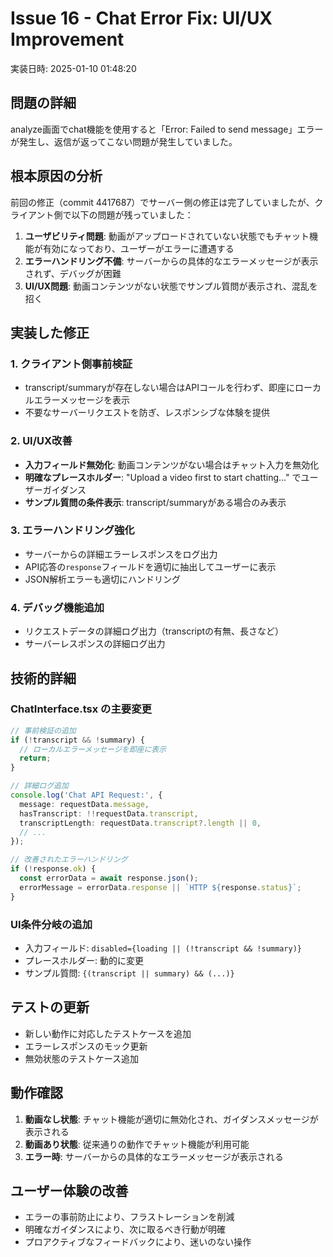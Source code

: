# Issue 16 - Chat Error Fix: UI/UX Improvement
実装日時: 2025-01-10 01:48:20

## 問題の詳細
analyze画面でchat機能を使用すると「Error: Failed to send message」エラーが発生し、返信が返ってこない問題が発生していました。

## 根本原因の分析
前回の修正（commit 4417687）でサーバー側の修正は完了していましたが、クライアント側で以下の問題が残っていました：

1. **ユーザビリティ問題**: 動画がアップロードされていない状態でもチャット機能が有効になっており、ユーザーがエラーに遭遇する
2. **エラーハンドリング不備**: サーバーからの具体的なエラーメッセージが表示されず、デバッグが困難
3. **UI/UX問題**: 動画コンテンツがない状態でサンプル質問が表示され、混乱を招く

## 実装した修正

### 1. クライアント側事前検証
- transcript/summaryが存在しない場合はAPIコールを行わず、即座にローカルエラーメッセージを表示
- 不要なサーバーリクエストを防ぎ、レスポンシブな体験を提供

### 2. UI/UX改善
- **入力フィールド無効化**: 動画コンテンツがない場合はチャット入力を無効化
- **明確なプレースホルダー**: "Upload a video first to start chatting..." でユーザーガイダンス
- **サンプル質問の条件表示**: transcript/summaryがある場合のみ表示

### 3. エラーハンドリング強化
- サーバーからの詳細エラーレスポンスをログ出力
- API応答の`response`フィールドを適切に抽出してユーザーに表示
- JSON解析エラーも適切にハンドリング

### 4. デバッグ機能追加
- リクエストデータの詳細ログ出力（transcriptの有無、長さなど）
- サーバーレスポンスの詳細ログ出力

## 技術的詳細

### ChatInterface.tsx の主要変更
```typescript
// 事前検証の追加
if (!transcript && !summary) {
  // ローカルエラーメッセージを即座に表示
  return;
}

// 詳細ログ追加
console.log('Chat API Request:', {
  message: requestData.message,
  hasTranscript: !!requestData.transcript,
  transcriptLength: requestData.transcript?.length || 0,
  // ...
});

// 改善されたエラーハンドリング
if (!response.ok) {
  const errorData = await response.json();
  errorMessage = errorData.response || `HTTP ${response.status}`;
}
```

### UI条件分岐の追加
- 入力フィールド: `disabled={loading || (!transcript && !summary)}`
- プレースホルダー: 動的に変更
- サンプル質問: `{(transcript || summary) && (...)}`

## テストの更新
- 新しい動作に対応したテストケースを追加
- エラーレスポンスのモック更新
- 無効状態のテストケース追加

## 動作確認
1. **動画なし状態**: チャット機能が適切に無効化され、ガイダンスメッセージが表示される
2. **動画あり状態**: 従来通りの動作でチャット機能が利用可能
3. **エラー時**: サーバーからの具体的なエラーメッセージが表示される

## ユーザー体験の改善
- エラーの事前防止により、フラストレーションを削減
- 明確なガイダンスにより、次に取るべき行動が明確
- プロアクティブなフィードバックにより、迷いのない操作